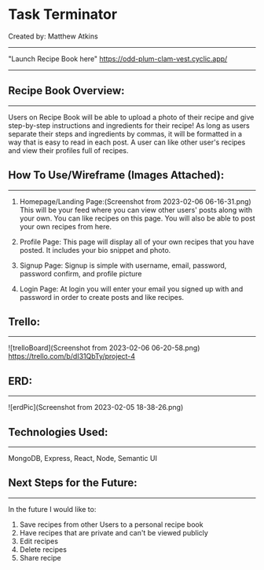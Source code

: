 # Task Terminator
Created by: Matthew Atkins
- - -
"Launch Recipe Book here"
https://odd-plum-clam-vest.cyclic.app/
- - -
## Recipe Book Overview:
- - -
Users on Recipe Book will be able to upload a photo of their recipe and give step-by-step instructions and ingredients for their recipe! As long as users separate their steps and ingredients by commas, it will be formatted in a way that is easy to read in each post. A user can like other user's recipes and view their profiles full of recipes.




## How To Use/Wireframe (Images Attached):
- - -
1. Homepage/Landing Page:(Screenshot from 2023-02-06 06-16-31.png)
    This will be your feed where you can view other users' posts along with your own. You can like recipes on this page. You will also be able to post your own recipes from here.

2. Profile Page:
    This page will display all of your own recipes that you have posted. It includes your bio snippet and photo.

3. Signup Page:
    Signup is simple with username, email, password, password confirm, and profile picture

4. Login Page: 
    At login you will enter your email you signed up with and password in order to create posts and like recipes.
  


## Trello:
- - -
![trelloBoard](Screenshot from 2023-02-06 06-20-58.png)
https://trello.com/b/dI31QbTy/project-4

## ERD:
- - -
![erdPic](Screenshot from 2023-02-05 18-38-26.png)

##  Technologies Used:
- - -
MongoDB, Express, React, Node, Semantic UI


##  Next Steps for the Future:
- - -
 In the future I would like to:
   1. Save recipes from other Users to a personal recipe book
   2. Have recipes that are private and can't be viewed publicly
   3. Edit recipes
   4. Delete recipes
   5. Share recipe
